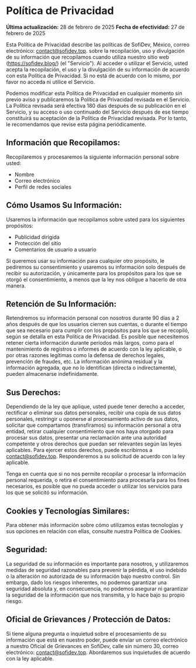 # Política de Privacidad
**Última actualización:** 28 de febrero de 2025
**Fecha de efectividad:** 27 de febrero de 2025

Esta Política de Privacidad describe las políticas de SofiDev, México, correo electrónico: contact@sofidev.top. sobre la recopilación, uso y divulgación de su información que recopilamos cuando utiliza nuestro sitio web (https://sofidev.blog/) (el "Servicio"). Al acceder o utilizar el Servicio, usted acepta la recopilación, el uso y la divulgación de su información de acuerdo con esta Política de Privacidad. Si no está de acuerdo con lo mismo, por favor no acceda ni utilice el Servicio.

Podemos modificar esta Política de Privacidad en cualquier momento sin previo aviso y publicaremos la Política de Privacidad revisada en el Servicio. La Política revisada será efectiva 180 días después de su publicación en el Servicio, y su acceso o uso continuado del Servicio después de ese tiempo constituirá su aceptación de la Política de Privacidad revisada. Por lo tanto, le recomendamos que revise esta página periódicamente.

## Información que Recopilamos:
Recopilaremos y procesaremos la siguiente información personal sobre usted:

- Nombre
- Correo electrónico
- Perfil de redes sociales

## Cómo Usamos Su Información:
Usaremos la información que recopilamos sobre usted para los siguientes propósitos:

- Publicidad dirigida
- Protección del sitio
- Comentarios de usuario a usuario

Si queremos usar su información para cualquier otro propósito, le pediremos su consentimiento y usaremos su información solo después de recibir su autorización, y únicamente para los propósitos para los que se otorgó el consentimiento, a menos que la ley nos obligue a hacerlo de otra manera.

## Retención de Su Información:
Retendremos su información personal con nosotros durante 90 días a 2 años después de que los usuarios cierren sus cuentas, o durante el tiempo que sea necesario para cumplir con los propósitos para los que se recopiló, según se detalla en esta Política de Privacidad. Es posible que necesitemos retener cierta información durante períodos más largos, como para el mantenimiento de registros o informes de acuerdo con la ley aplicable, o por otras razones legítimas como la defensa de derechos legales, prevención de fraudes, etc. La información anónima residual y la información agregada, que no lo identifican (directa o indirectamente), pueden almacenarse indefinidamente.

## Sus Derechos:
Dependiendo de la ley que aplique, usted puede tener derecho a acceder, rectificar o eliminar sus datos personales, recibir una copia de sus datos personales, restringir u oponerse al procesamiento activo de sus datos, solicitar que compartamos (transfiramos) su información personal a otra entidad, retirar cualquier consentimiento que nos haya otorgado para procesar sus datos, presentar una reclamación ante una autoridad competente y otros derechos que puedan ser relevantes según las leyes aplicables. Para ejercer estos derechos, puede escribirnos a contact@sofidev.top. Responderemos a su solicitud de acuerdo con la ley aplicable.

Tenga en cuenta que si no nos permite recopilar o procesar la información personal requerida, o retira el consentimiento para procesarla para los fines necesarios, es posible que no pueda acceder o utilizar los servicios para los que se solicitó su información.

## Cookies y Tecnologías Similares:
Para obtener más información sobre cómo utilizamos estas tecnologías y sus opciones en relación con ellas, consulte nuestra Política de Cookies.

## Seguridad:
La seguridad de su información es importante para nosotros, y utilizaremos medidas de seguridad razonables para prevenir la pérdida, el uso indebido o la alteración no autorizada de su información bajo nuestro control. Sin embargo, dado los riesgos inherentes, no podemos garantizar una seguridad absoluta y, en consecuencia, no podemos asegurar ni garantizar la seguridad de la información que nos transmita, y lo hace bajo su propio riesgo.

## Oficial de Grievances / Protección de Datos:
Si tiene alguna pregunta o inquietud sobre el procesamiento de su información que está en nuestro poder, puede enviar un correo electrónico a nuestro Oficial de Grievances en SofiDev, calle sin número 30, correo electrónico: contact@sofidev.top. Abordaremos sus inquietudes de acuerdo con la ley aplicable.
